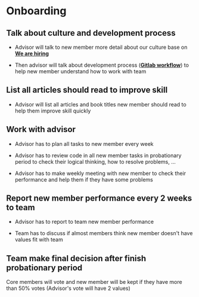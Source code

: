 # Onboarding

## Talk about culture and development process

- Advisor will talk to new member more detail about our culture base on [**We are hiring**](https://github.com/dwarvesf/WeAreHiring)

- Then advisor will talk about development process ([**Gitlab workflow**](https://github.com/dwarvesf/team/blob/master/gitlab.md)) to help new member understand how to work with team

## List all articles should read to improve skill

- Advisor will list all articles and book titles new member should read to help them improve skill quickly

## Work with advisor

- Advisor has to plan all tasks to new member every week

- Advisor has to review code in all new member tasks in probationary period to check their logical thinking, how to resolve problems, ...

- Advisor has to make weekly meeting with new member to check their performance and help them if they have some problems

## Report new member performance every 2 weeks to team

- Advisor has to report to team new member performance

- Team has to discuss if almost members think new member doesn't have values fit with team

## Team make final decision after finish probationary period

Core members will vote and new member will be kept if they have more than 50% votes (Advisor's vote will have 2 values)
